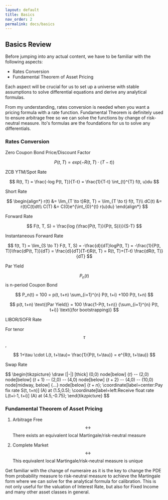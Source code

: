 ```yaml
---
layout: default
title: Basics
nav_order: 2
permalink: docs/basics
---
```


## Basics Review 

Before jumping into any actual content, we have to be familiar with the following aspects: 
- Rates Conversion
- Fundamental Theorem of Asset Pricing

Each aspect will be crucial for us to set up a universe with stable assumptions to solve differential equations and derive any analytical formulas. 

From my understanding, rates conversion is needed when you want a pricing formula with a rate function. Fundamental Theorem is definitely used to ensure arbitrage free so we can solve the functions by change of risk-neutral measure. Ito's formulas are the foundations for us to solve any differentials. 

### Rates Conversion 


Zero Coupon Bond Price/Discount Factor

$$
P(t, T) = exp(-R(t, T) \cdot (T-t))
$$

ZCB YTM/Spot Rate

$$
R(t, T) = \frac{-log P(t, T)}{T-t} = \frac{1}{T-t} \int_{t}^{T} f(t, u)du
$$

Short Rate

$$
\begin{align*}
    r(t) &= \lim_{T \to t}R(t, T) = \lim_{T \to t} f(t, T)\\
    dC(t) &= r(t)C(t)dt\\
    C(T) &= C(0)e^{\int_{0}^{t} r(u)du}
\end{align*}
$$

Forward Rate

$$
F(t, T, S) = \frac{log (\frac{P(t, T)}{P(t, S)})}{S-T}
$$

Instantaneous Forward Rate

$$
f(t, T) = \lim_{S \to T} F(t, T, S) = -\frac{d}{dT}logP(t, T) = -\frac{1}{P(t, T)}\frac{dP(t, T)}{dT} = \frac{d}{dT}(T-t)R(t, T) = R(t, T)+(T-t) \frac{dR(t, T)}{dT}
$$

Par Yield

$$P_n(t)$$ is n-period Coupon Bond

$$
P_n(t) = 100 = p(t, t+n) \sum_{i=1}^{n} P(t, t+i) +100 P(t, t+n)
$$ 

$$
p(t, t+n) \text{(Par Yield)} = 100 \frac{1-P(t, t+n)} {\sum_{i=1}^{n} P(t, t+i)} \text{(for bootstrapping)}
$$

LIBOR/SOFR Rate

For tenor $$\tau$$, 

$$
1+\tau \cdot L(t, t+\tau)= \frac{1}{P(t, t+\tau)} = e^{R(t, t+\tau)}
$$


Swap Rate

$$
\begin{tikzpicture}
  \draw [|-|] [thick] (0,0) node[below] {$t$} -- (2,0) node[below] {$t+1$}
  -- (2,0) -- (4,0)   node[below] {$t+2$}
  -- (4,0) -- (10,0) node[midway, below] {$\ldots$} node[below] {$t+n$};
  \coordinate[label=center:$\text{Pay fix rate S(t, t+n)}$] (A) at (1.5,0.5);
  \coordinate[label=left:$\text{Receive float rate L(t+i-1, t+i)}$] (A) at (4.5,-0.75);
\end{tikzpicture}
$$


### Fundamental Theorem of Asset Pricing 

1. Arbitrage Free $$\leftrightarrow$$ There exists an equivalent local Martingale/risk-neutral measure

2. Complete Market $$\leftrightarrow$$ This equivalent local Martingale/risk-neutral measure is unique

Get familiar with the change of numeraire as it is the key to change the PDE from probability measure to risk-neutral measure to achieve the Martingale form where we can solve for the analytical formula for calibration. This is not only useful for the valuation of Interest Rate, but also for Fixed Income and many other asset classes in general. 

